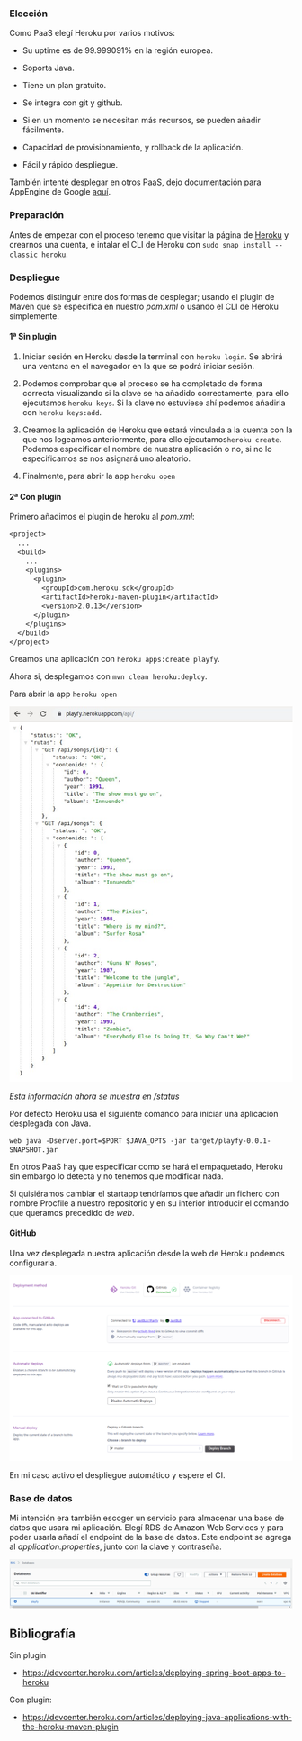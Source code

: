 ### Elección

Como PaaS elegí Heroku por varios motivos:

- Su uptime es de 99.999091% en la región europea.  

- Soporta Java.   

- Tiene un plan gratuito.  

- Se integra con git y github.  

- Si en un momento se necesitan más recursos, se pueden añadir fácilmente.  

- Capacidad de provisionamiento, y rollback de la aplicación.

- Fácil y rápido despliegue.

También intenté desplegar en otros PaaS, dejo documentación para AppEngine de Google [aquí](despliegue_appengine.md).

### Preparación 
Antes de empezar con el proceso tenemo que visitar la página de [Heroku](https://www.heroku.com/) y crearnos una cuenta, e
intalar el CLI de Heroku con `sudo snap install --classic heroku`.

### Despliegue

Podemos distinguir entre dos formas de desplegar; usando el plugin de Maven que se 
 especifica en nuestro *pom.xml* o usando el CLI de Heroku símplemente.

#### 1ª Sin plugin

1. Iniciar sesión en Heroku desde la terminal con `heroku login`.
Se abrirá una ventana en el navegador en la que se podrá iniciar sesión.

2. Podemos comprobar que el proceso se ha completado de forma correcta visualizando si 
la clave se ha añadido correctamente, para ello ejecutamos `heroku keys`. 
Si la clave no estuviese ahí podemos añadirla con `heroku keys:add`.

3. Creamos la aplicación de
Heroku que estará vinculada a la cuenta con la que nos logeamos anteriormente, para
 ello ejecutamos`heroku create`. 
Podemos especificar el nombre de nuestra aplicación o no, 
si no lo especificamos se nos asignará uno aleatorio.

4. Finalmente, para abrir la app `heroku open`

#### 2ª Con plugin

Primero añadimos el plugin de heroku al *pom.xml*:

~~~
<project>
  ...
  <build>
    ...
    <plugins>
      <plugin>
        <groupId>com.heroku.sdk</groupId>
        <artifactId>heroku-maven-plugin</artifactId>
        <version>2.0.13</version>
      </plugin>
    </plugins>
  </build>
</project>
~~~

Creamos una aplicación con `heroku apps:create playfy`.

Ahora si, desplegamos con `mvn clean heroku:deploy`.

Para abrir la app `heroku open`

![heroku-app](./img/api-heroku.jpg)

*Esta información ahora se muestra en /status*


Por defecto Heroku usa el siguiente comando para iniciar una aplicación desplegada con Java.
~~~
web java -Dserver.port=$PORT $JAVA_OPTS -jar target/playfy-0.0.1-SNAPSHOT.jar
~~~

En otros PaaS hay que especificar como se hará el empaquetado, Heroku sin embargo lo 
detecta y no tenemos que modificar nada. 

Si quisiéramos cambiar el startapp tendríamos que añadir un fichero con nombre Procfile
a nuestro repositorio y en su interior introducir el comando que queramos precedido de *web*.

#### GitHub

Una vez desplegada nuestra aplicación desde la web de Heroku podemos configurarla.

![heroku](./img/heroku.png)


En mi caso activo el despliegue automático y espere el CI.
### Base de datos

Mi intención era también escoger un servicio para almacenar una base de datos que usara mi aplicación.
Elegí RDS de Amazon Web Services y para poder usarla añadí el endpoint de la base de datos.
Este endpoint se agrega al *application.properties*, junto con la clave y contraseña.

![aws](./img/aws.png)

## Bibliografía
Sin plugin
 - https://devcenter.heroku.com/articles/deploying-spring-boot-apps-to-heroku

Con plugin:
 - https://devcenter.heroku.com/articles/deploying-java-applications-with-the-heroku-maven-plugin